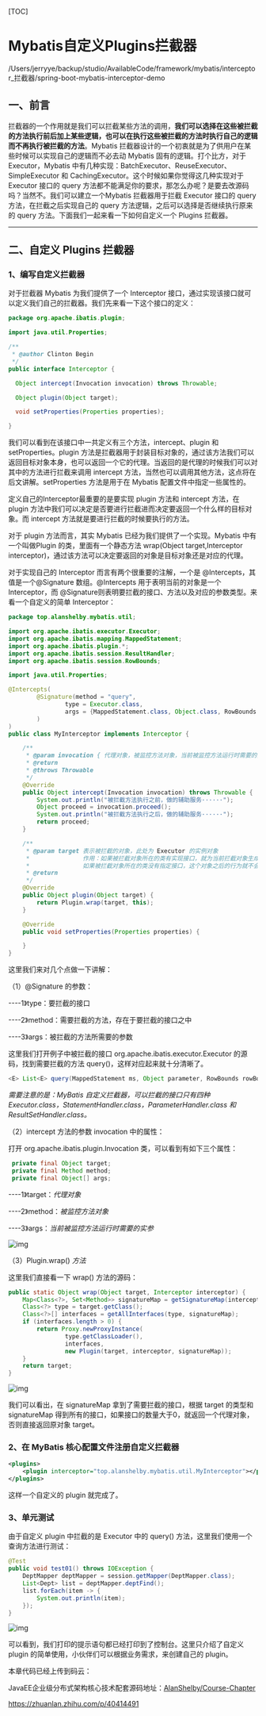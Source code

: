 [TOC]





# Mybatis自定义Plugins拦截器

/Users/jerryye/backup/studio/AvailableCode/framework/mybatis/interceptor_拦截器/spring-boot-mybatis-interceptor-demo

## **一、前言**

拦截器的一个作用就是我们可以拦截某些方法的调用，**我们可以选择在这些被拦截的方法执行前后加上某些逻辑，也可以在执行这些被拦截的方法时执行自己的逻辑而不再执行被拦截的方法**。Mybatis 拦截器设计的一个初衷就是为了供用户在某些时候可以实现自己的逻辑而不必去动 Mybatis 固有的逻辑。打个比方，对于 Executor，Mybatis 中有几种实现：BatchExecutor、ReuseExecutor、SimpleExecutor 和 CachingExecutor。这个时候如果你觉得这几种实现对于 Executor 接口的 query 方法都不能满足你的要求，那怎么办呢？是要去改源码吗？当然不。我们可以建立一个Mybatis 拦截器用于拦截 Executor 接口的 query 方法，在拦截之后实现自己的 query 方法逻辑，之后可以选择是否继续执行原来的 query 方法。下面我们一起来看一下如何自定义一个 Plugins 拦截器。

------

## **二、自定义 Plugins 拦截器**

### 1、编写自定义拦截器

对于拦截器 Mybatis 为我们提供了一个 Interceptor 接口，通过实现该接口就可以定义我们自己的拦截器。我们先来看一下这个接口的定义：

```java
package org.apache.ibatis.plugin;

import java.util.Properties;

/**
 * @author Clinton Begin
 */
public interface Interceptor {

  Object intercept(Invocation invocation) throws Throwable;

  Object plugin(Object target);

  void setProperties(Properties properties);

}
```

我们可以看到在该接口中一共定义有三个方法，intercept、plugin 和 setProperties。plugin 方法是拦截器用于封装目标对象的，通过该方法我们可以返回目标对象本身，也可以返回一个它的代理。当返回的是代理的时候我们可以对其中的方法进行拦截来调用 intercept 方法，当然也可以调用其他方法，这点将在后文讲解。setProperties 方法是用于在 Mybatis 配置文件中指定一些属性的。

定义自己的Interceptor最重要的是要实现 plugin 方法和 intercept 方法，在 plugin 方法中我们可以决定是否要进行拦截进而决定要返回一个什么样的目标对象。而 intercept 方法就是要进行拦截的时候要执行的方法。

对于 plugin 方法而言，其实 Mybatis 已经为我们提供了一个实现。Mybatis 中有一个叫做Plugin 的类，里面有一个静态方法 wrap(Object target,Interceptor interceptor)，通过该方法可以决定要返回的对象是目标对象还是对应的代理。

对于实现自己的 Interceptor 而言有两个很重要的注解，一个是 @Intercepts，其值是一个@Signature 数组。@Intercepts 用于表明当前的对象是一个 Interceptor，而 @Signature则表明要拦截的接口、方法以及对应的参数类型。来看一个自定义的简单 Interceptor：

```java
package top.alanshelby.mybatis.util;

import org.apache.ibatis.executor.Executor;
import org.apache.ibatis.mapping.MappedStatement;
import org.apache.ibatis.plugin.*;
import org.apache.ibatis.session.ResultHandler;
import org.apache.ibatis.session.RowBounds;

import java.util.Properties;

@Intercepts(
        @Signature(method = "query",
                type = Executor.class,
                args = {MappedStatement.class, Object.class, RowBounds.class, ResultHandler.class}
        )
)
public class MyInterceptor implements Interceptor {

    /**
     * @param invocation { 代理对象，被监控方法对象，当前被监控方法运行时需要的实参 }
     * @return
     * @throws Throwable
     */
    @Override
    public Object intercept(Invocation invocation) throws Throwable {
        System.out.println("被拦截方法执行之前，做的辅助服务······");
        Object proceed = invocation.proceed();
        System.out.println("被拦截方法执行之后，做的辅助服务······");
        return proceed;
    }

    /**
     * @param target 表示被拦截的对象，此处为 Executor 的实例对象
     *               作用：如果被拦截对象所在的类有实现接口，就为当前拦截对象生成一个代理对象
     *               如果被拦截对象所在的类没有指定接口，这个对象之后的行为就不会被代理操作
     * @return
     */
    @Override
    public Object plugin(Object target) {
        return Plugin.wrap(target, this);
    }

    @Override
    public void setProperties(Properties properties) {

    }
}
```

这里我们来对几个点做一下讲解：

（1）@Signature 的参数：

----1》type：要拦截的接口

----2》method：需要拦截的方法，存在于要拦截的接口之中

----3》args：被拦截的方法所需要的参数

这里我们打开例子中被拦截的接口 org.apache.ibatis.executor.Executor 的源码，找到需要拦截的方法 query()，这样对应起来就十分清晰了。

```java
<E> List<E> query(MappedStatement ms, Object parameter, RowBounds rowBounds, ResultHandler resultHandler) throws SQLException;
```

*需要注意的是：MyBatis 自定义拦截器，可以拦截的接口只有四种 Executor.class，StatementHandler.class，ParameterHandler.class 和 ResultSetHandler.class。*

（2）intercept 方法的参数 invocation 中的属性：

打开 org.apache.ibatis.plugin.Invocation 类，可以看到有如下三个属性：

```java
 private final Object target;
 private final Method method;
 private final Object[] args;
```

----1》target：*代理对象*

----2》method：*被监控方法对象*

----3》args：*当前被监控方法运行时需要的实参*

![img](image-201905032129/v2-cf60d6b2f819460ad20d844ace071ad3_hd.jpg)

（3）Plugin.wrap() *方法*

这里我们直接看一下 wrap() 方法的源码：

```java
public static Object wrap(Object target, Interceptor interceptor) {
	Map<Class<?>, Set<Method>> signatureMap = getSignatureMap(interceptor);
	Class<?> type = target.getClass();
	Class<?>[] interfaces = getAllInterfaces(type, signatureMap);
	if (interfaces.length > 0) {
		return Proxy.newProxyInstance(
				type.getClassLoader(),
				interfaces,
				new Plugin(target, interceptor, signatureMap));
	}
	return target;
}
```

![img](image-201905032129/v2-f93fcdfe81738eb204f221dcd58a4068_hd.jpg)

我们可以看出，在 signatureMap 拿到了需要拦截的接口，根据 target 的类型和 signatureMap 得到所有的接口，如果接口的数量大于0，就返回一个代理对象，否则直接返回原对象 target。

### 2、在 MyBatis 核心配置文件注册自定义拦截器

```xml
<plugins>
	<plugin interceptor="top.alanshelby.mybatis.util.MyInterceptor"></plugin>
</plugins>
```

这样一个自定义的 plugin 就完成了。

### 3、单元测试

由于自定义 plugin 中拦截的是 Executor 中的 query() 方法，这里我们使用一个查询方法进行测试：

```java
@Test
public void test01() throws IOException {
	DeptMapper deptMapper = session.getMapper(DeptMapper.class);
	List<Dept> list = deptMapper.deptFind();
	list.forEach(item -> {
		System.out.println(item);
	});
}
```

![img](image-201905032129/v2-094c85778ff9840f922e15f602e3701a_hd.jpg)

可以看到，我们打印的提示语句都已经打印到了控制台。这里只介绍了自定义 plugin 的简单使用，小伙伴们可以根据业务需求，来创建自己的 plugin。



本章代码已经上传到码云：

JavaEE企业级分布式架构核心技术配套源码地址：[AlanShelby/Course-Chapter](https://link.zhihu.com/?target=https%3A//gitee.com/AlanShelby/Course-Chapter)





<https://zhuanlan.zhihu.com/p/40414491>
